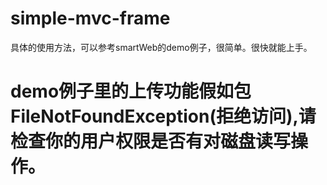 # simple-mvc-frame
具体的使用方法，可以参考smartWeb的demo例子，很简单。很快就能上手。

# demo例子里的上传功能假如包FileNotFoundException(拒绝访问),请检查你的用户权限是否有对磁盘读写操作。
